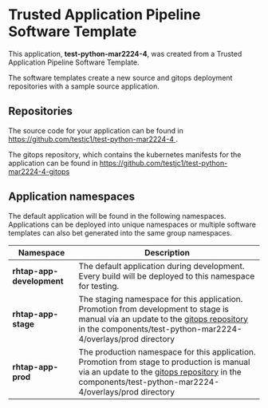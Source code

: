 # Trusted Application Pipeline Software Template

This application, **test-python-mar2224-4**, was created from a Trusted Application Pipeline Software Template.

The software templates create a new source and gitops deployment repositories with a sample source application. 

## Repositories

The source code for your application can be found in [https://github.com/testjc1/test-python-mar2224-4 ](https://github.com/testjc1/test-python-mar2224-4 ).
 
The gitops repository, which contains the kubernetes manifests for the application can be found in 
[https://github.com/testjc1/test-python-mar2224-4-gitops ](https://github.com/testjc1/test-python-mar2224-4-gitops ) 

## Application namespaces 

The default application will be found in the following namespaces. Applications can be deployed into unique namespaces or multiple software templates can also bet generated into the same group namespaces.  

|  Namespace   |  Description   |  
| -------- | -------- |   
| **rhtap-app-development** | The default application during development. Every build will be deployed to this namespace for testing. | 
| **rhtap-app-stage** | The staging namespace for this application. Promotion from development to stage is manual via an update to the [gitops repository](https://github.com/testjc1/test-python-mar2224-4-gitops ) in the components/test-python-mar2224-4/overlays/prod directory |  
| **rhtap-app-prod** | The production namespace for this application. Promotion from stage to production is manual via an update to the [gitops repository](https://github.com/testjc1/test-python-mar2224-4-gitops ) in the components/test-python-mar2224-4/overlays/prod directory | 